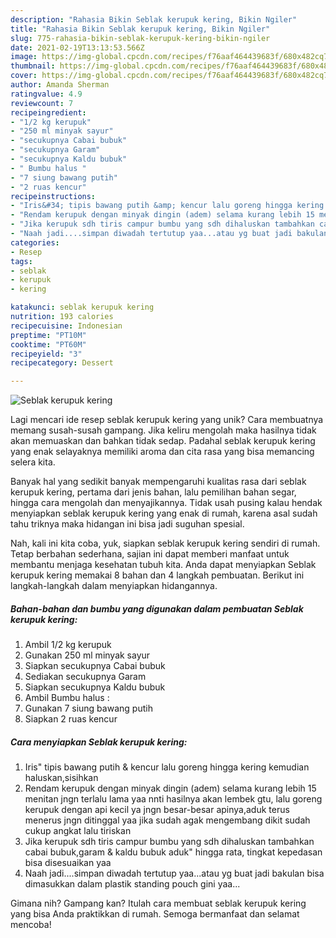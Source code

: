 ```yaml
---
description: "Rahasia Bikin Seblak kerupuk kering, Bikin Ngiler"
title: "Rahasia Bikin Seblak kerupuk kering, Bikin Ngiler"
slug: 775-rahasia-bikin-seblak-kerupuk-kering-bikin-ngiler
date: 2021-02-19T13:13:53.566Z
image: https://img-global.cpcdn.com/recipes/f76aaf464439683f/680x482cq70/seblak-kerupuk-kering-foto-resep-utama.jpg
thumbnail: https://img-global.cpcdn.com/recipes/f76aaf464439683f/680x482cq70/seblak-kerupuk-kering-foto-resep-utama.jpg
cover: https://img-global.cpcdn.com/recipes/f76aaf464439683f/680x482cq70/seblak-kerupuk-kering-foto-resep-utama.jpg
author: Amanda Sherman
ratingvalue: 4.9
reviewcount: 7
recipeingredient:
- "1/2 kg kerupuk"
- "250 ml minyak sayur"
- "secukupnya Cabai bubuk"
- "secukupnya Garam"
- "secukupnya Kaldu bubuk"
- " Bumbu halus "
- "7 siung bawang putih"
- "2 ruas kencur"
recipeinstructions:
- "Iris&#34; tipis bawang putih &amp; kencur lalu goreng hingga kering kemudian haluskan,sisihkan"
- "Rendam kerupuk dengan minyak dingin (adem) selama kurang lebih 15 menitan jngn terlalu lama yaa nnti hasilnya akan lembek gtu, lalu goreng kerupuk dengan api kecil ya jngn besar-besar apinya,aduk terus menerus jngn ditinggal yaa jika sudah agak mengembang dikit sudah cukup angkat lalu tiriskan"
- "Jika kerupuk sdh tiris campur bumbu yang sdh dihaluskan tambahkan cabai bubuk,garam &amp; kaldu bubuk aduk&#34; hingga rata, tingkat kepedasan bisa disesuaikan yaa"
- "Naah jadi....simpan diwadah tertutup yaa...atau yg buat jadi bakulan bisa dimasukkan dalam plastik standing pouch gini yaa..."
categories:
- Resep
tags:
- seblak
- kerupuk
- kering

katakunci: seblak kerupuk kering 
nutrition: 193 calories
recipecuisine: Indonesian
preptime: "PT10M"
cooktime: "PT60M"
recipeyield: "3"
recipecategory: Dessert

---
```



![Seblak kerupuk kering](https://img-global.cpcdn.com/recipes/f76aaf464439683f/680x482cq70/seblak-kerupuk-kering-foto-resep-utama.jpg)

Lagi mencari ide resep seblak kerupuk kering yang unik? Cara membuatnya memang susah-susah gampang. Jika keliru mengolah maka hasilnya tidak akan memuaskan dan bahkan tidak sedap. Padahal seblak kerupuk kering yang enak selayaknya memiliki aroma dan cita rasa yang bisa memancing selera kita.

Banyak hal yang sedikit banyak mempengaruhi kualitas rasa dari seblak kerupuk kering, pertama dari jenis bahan, lalu pemilihan bahan segar, hingga cara mengolah dan menyajikannya. Tidak usah pusing kalau hendak menyiapkan seblak kerupuk kering yang enak di rumah, karena asal sudah tahu triknya maka hidangan ini bisa jadi suguhan spesial.




Nah, kali ini kita coba, yuk, siapkan seblak kerupuk kering sendiri di rumah. Tetap berbahan sederhana, sajian ini dapat memberi manfaat untuk membantu menjaga kesehatan tubuh kita. Anda dapat menyiapkan Seblak kerupuk kering memakai 8 bahan dan 4 langkah pembuatan. Berikut ini langkah-langkah dalam menyiapkan hidangannya.

<!--inarticleads1-->

##### Bahan-bahan dan bumbu yang digunakan dalam pembuatan Seblak kerupuk kering:

1. Ambil 1/2 kg kerupuk
1. Gunakan 250 ml minyak sayur
1. Siapkan secukupnya Cabai bubuk
1. Sediakan secukupnya Garam
1. Siapkan secukupnya Kaldu bubuk
1. Ambil  Bumbu halus :
1. Gunakan 7 siung bawang putih
1. Siapkan 2 ruas kencur




<!--inarticleads2-->

##### Cara menyiapkan Seblak kerupuk kering:

1. Iris&#34; tipis bawang putih &amp; kencur lalu goreng hingga kering kemudian haluskan,sisihkan
1. Rendam kerupuk dengan minyak dingin (adem) selama kurang lebih 15 menitan jngn terlalu lama yaa nnti hasilnya akan lembek gtu, lalu goreng kerupuk dengan api kecil ya jngn besar-besar apinya,aduk terus menerus jngn ditinggal yaa jika sudah agak mengembang dikit sudah cukup angkat lalu tiriskan
1. Jika kerupuk sdh tiris campur bumbu yang sdh dihaluskan tambahkan cabai bubuk,garam &amp; kaldu bubuk aduk&#34; hingga rata, tingkat kepedasan bisa disesuaikan yaa
1. Naah jadi....simpan diwadah tertutup yaa...atau yg buat jadi bakulan bisa dimasukkan dalam plastik standing pouch gini yaa...




Gimana nih? Gampang kan? Itulah cara membuat seblak kerupuk kering yang bisa Anda praktikkan di rumah. Semoga bermanfaat dan selamat mencoba!
